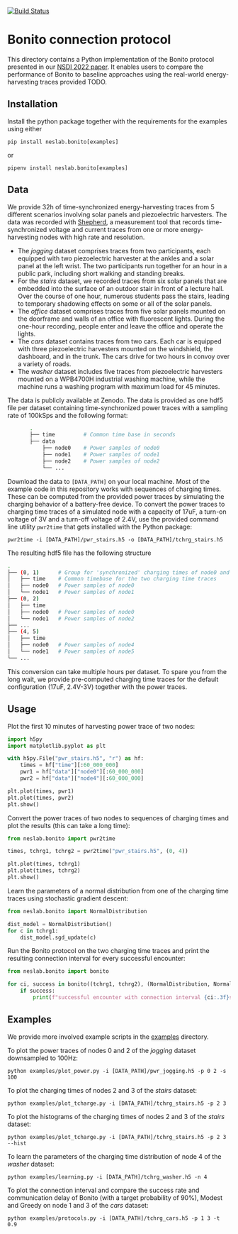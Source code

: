 [![Build Status](https://app.travis-ci.com/geissdoerfer/bonito.svg?branch=master)](https://app.travis-ci.com/geissdoerfer/bonito)

# Bonito connection protocol

This directory contains a Python implementation of the Bonito protocol presented in our [NSDI 2022 paper](https://nes-lab.org/pubs/2022-Geissdoerfer-Bonito.pdf).
It enables users to compare the performance of Bonito to baseline approaches using the real-world energy-harvesting traces provided TODO.


## Installation

Install the python package together with the requirements for the examples using either

```
pip install neslab.bonito[examples]
```

or

```
pipenv install neslab.bonito[examples]
```

## Data

We provide 32h of time-synchronized energy-harvesting traces from 5 different scenarios involving solar panels and piezoelectric harvesters. The data was recorded with [Shepherd](https://nes-lab.org/pubs/2019-Geissdoerfer-Shepherd.pdf), a measurement tool that records time-synchronized voltage and current traces from one or more energy-harvesting nodes with high rate and resolution.

- The *jogging* dataset comprises traces from two participants, each equipped with two piezoelectric harvester at the ankles and a solar panel at the left wrist. The two participants run together for an hour in a public park, including short walking and standing breaks.
- For the *stairs* dataset, we recorded traces from six solar panels that are embedded into the surface of an outdoor stair in front of a lecture hall. Over the course of one hour, numerous students pass the stairs, leading to temporary shadowing effects on some or all of the solar panels.
- The *office* dataset comprises traces from five solar panels mounted on the doorframe and walls of an office with fluorescent lights. During the one-hour recording, people enter and leave the office and operate the lights.
- The *cars* dataset contains traces from two cars. Each car is equipped with three piezoelectric harvesters mounted on the windshield, the dashboard, and in the trunk. The cars drive for two hours in convoy over a variety of roads.
- The *washer* dataset includes five traces from piezoelectric harvesters mounted on a WPB4700H industrial washing machine, while the machine runs a washing program with maximum load for 45 minutes.

The data is publicly available at Zenodo. The data is provided as one hdf5 file per dataset containing time-synchronized power traces with a sampling rate of 100kSps and the following format:

```bash
	   .
	   ├── time			# Common time base in seconds
	   ├── data
	       ├── node0	# Power samples of node0
	       ├── node1	# Power samples of node1
	       ├── node2	# Power samples of node2
	       └── ...

```

Download the data to `[DATA_PATH]` on your local machine. Most of the example code in this repository works with sequences of charging times. These can be computed from the provided power traces by simulating the charging behavior of a battery-free device. To convert the power traces to charging time traces of a simulated node with a capacity of 17uF, a turn-on voltage of 3V and a turn-off voltage of 2.4V, use the provided command line utility `pwr2time` that gets installed with the Python package:

```
pwr2time -i [DATA_PATH]/pwr_stairs.h5 -o [DATA_PATH]/tchrg_stairs.h5
```

The resulting hdf5 file has the following structure

```bash
.
├── (0, 1)	    # Group for 'synchronized' charging times of node0 and node1
│   ├── time	# Common timebase for the two charging time traces
│   ├── node0	# Power samples of node0
│   └── node1	# Power samples of node1
├── (0, 2)
│   ├── time
│   ├── node0	# Power samples of node0
│   └── node1	# Power samples of node2
├── ...
├── (4, 5)
│   ├── time
│   ├── node0	# Power samples of node4
│   └── node1	# Power samples of node5
└── ...

```

This conversion can take multiple hours per dataset. To spare you from the long wait, we provide pre-computed charging time traces for the default configuration (17uF, 2.4V-3V) together with the power traces.



## Usage

Plot the first 10 minutes of harvesting power trace of two nodes:

```python
import h5py
import matplotlib.pyplot as plt

with h5py.File("pwr_stairs.h5", "r") as hf:
    times = hf["time"][:60_000_000]
    pwr1 = hf["data"]["node0"][:60_000_000]
    pwr2 = hf["data"]["node4"][:60_000_000]

plt.plot(times, pwr1)
plt.plot(times, pwr2)
plt.show()
```

Convert the power traces of two nodes to sequences of charging times and plot the results (this can take a long time):

```python
from neslab.bonito import pwr2time

times, tchrg1, tchrg2 = pwr2time("pwr_stairs.h5", (0, 4))

plt.plot(times, tchrg1)
plt.plot(times, tchrg2)
plt.show()

```

Learn the parameters of a normal distribution from one of the charging time traces using stochastic gradient descent:

```python
from neslab.bonito import NormalDistribution

dist_model = NormalDistribution()
for c in tchrg1:
    dist_model.sgd_update(c)

```

Run the Bonito protocol on the two charging time traces and print the resulting connection interval for every successful encounter:

```python
from neslab.bonito import bonito

for ci, success in bonito((tchrg1, tchrg2), (NormalDistribution, NormalDistribution)):
    if success:
        print(f"successful encounter with connection interval {ci:.3f}s")
```



## Examples

We provide more involved example scripts in the [examples](./examples) directory.

To plot the power traces of nodes 0 and 2 of the *jogging* dataset downsampled to 100Hz:

```
python examples/plot_power.py -i [DATA_PATH]/pwr_jogging.h5 -p 0 2 -s 100
```

To plot the charging times of nodes 2 and 3 of the *stairs* dataset:

```
python examples/plot_tcharge.py -i [DATA_PATH]/tchrg_stairs.h5 -p 2 3
```

To plot the histograms of the charging times of nodes 2 and 3 of the *stairs* dataset:

```
python examples/plot_tcharge.py -i [DATA_PATH]/tchrg_stairs.h5 -p 2 3 --hist
```

To learn the parameters of the charging time distribution of node 4 of the *washer* dataset:

```
python examples/learning.py -i [DATA_PATH]/tchrg_washer.h5 -n 4
```

To plot the connection interval and compare the success rate and communication delay of Bonito (with a target probability of 90%), Modest and Greedy on node 1 and 3 of the *cars* dataset:

```
python examples/protocols.py -i [DATA_PATH]/tchrg_cars.h5 -p 1 3 -t 0.9
```

